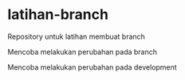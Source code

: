# latihan-branch
Repository untuk latihan membuat branch

Mencoba melakukan perubahan pada branch

Mencoba melakukan perubahan pada development
